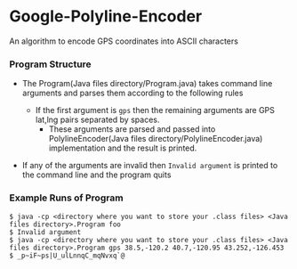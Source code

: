 # Google-Polyline-Encoder
An algorithm to encode GPS coordinates into ASCII characters

### Program Structure
* The Program(Java files directory/Program.java) takes command line arguments and parses them according to the following rules
    - If the first argument is `gps` then the remaining arguments are GPS lat,lng pairs separated by spaces. 
        - These arguments are parsed and passed into PolylineEncoder(Java files directory/PolylineEncoder.java) implementation and the result is printed.
 
* If any of the arguments are invalid then `Invalid argument` is printed to the command line and the program quits
    
### Example Runs of Program
    $ java -cp <directory where you want to store your .class files> <Java files directory>.Program foo
    $ Invalid argument
    $ java -cp <directory where you want to store your .class files> <Java files directory>.Program gps 38.5,-120.2 40.7,-120.95 43.252,-126.453
    $ _p~iF~ps|U_ulLnnqC_mqNvxq`@
    

    

    



